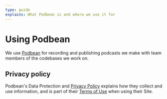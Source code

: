 ```yaml
---
type: guide
explains: What Podbean is and where we use it for
---
```


# Using Podbean

We use [Podbean](https://www.podbean.com/) for recording and publishing podcasts we make with team members of the codebases we work on.

## Privacy policy

Podbean's Data Protection and [Privacy Policy](https://www.podbean.com/privacy) explains how they collect and use information, and is part of their 
[Terms of Use](https://www.podbean.com/podbean-terms) when using their Site.

